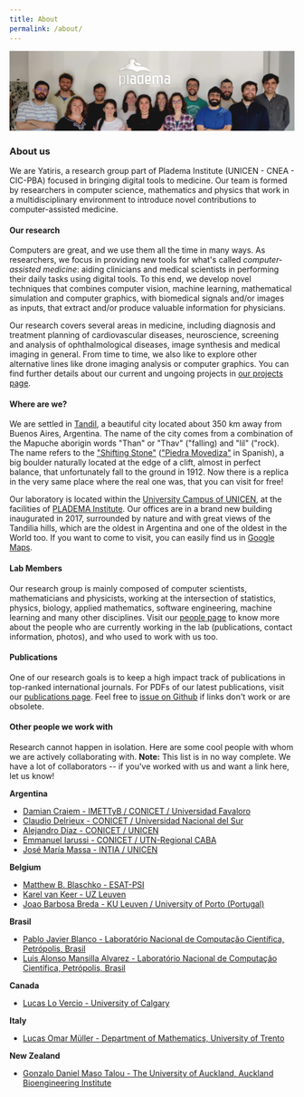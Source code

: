```yaml
---
title: About
permalink: /about/
---
```


![The team](/images/people/staff.png)

### About us
We are Yatiris, a research group part of Pladema Institute (UNICEN - CNEA - CIC-PBA) focused in bringing digital tools to medicine. Our team is formed by researchers in computer science, mathematics and physics that work in a multidisciplinary environment to introduce novel contributions to computer-assisted medicine.

#### Our research

Computers are great, and we use them all the time in many ways. As researchers, we focus in providing new tools for what's called *computer-assisted medicine*: aiding clinicians and medical scientists in performing their daily tasks using digital tools. To this end, we develop novel techniques that combines computer vision, machine learning, mathematical simulation and computer graphics, with biomedical signals and/or images as inputs, that extract and/or produce valuable information for physicians. 

Our research covers several areas in medicine, including diagnosis and treatment planning of cardiovascular diseases, neuroscience, screening and analysis of ophthalmological diseases, image synthesis and medical imaging in general. From time to time, we also like to explore other alternative lines like drone imaging analysis or computer graphics. You can find further details about our current and ungoing projects in [our projects page](http://yatiris.github.io/our-projects/).

#### Where are we?

We are settled in [Tandil](https://www.google.com/search?q=tandil+paisajes&safe=off&rlz=1C5CHFA_enAR697AR697&sxsrf=ALeKk0314AtWj0vRTvGWf947Ueu2WznJFA:1625328047976&source=lnms&tbm=isch&sa=X&ved=2ahUKEwiz9cTnosfxAhWYLLkGHc7GBw8Q_AUoAXoECAEQAw&biw=2048&bih=1112), a beautiful city located about 350 km away from Buenos Aires, Argentina. The name of the city comes from a combination of the Mapuche aborigin words "Than" or "Thav" ("falling) and "lil" ("rock). The name refers to the ["Shifting Stone"](https://www.atlasobscura.com/places/la-piedra-movediza) (["Piedra Movediza"](https://es.wikipedia.org/wiki/Piedra_movediza_de_Tandil) in Spanish), a big boulder naturally located at the edge of a clift, almost in perfect balance, that unfortunately fall to the ground in 1912. Now there is a replica in the very same place where the real one was, that you can visit for free!

Our laboratory is located within the [University Campus of UNICEN](https://www.youtube.com/watch?v=miTddkRzVN0), at the facilities of [PLADEMA Institute](http://www.pladema.net). Our offices are in a brand new building inaugurated in 2017, surrounded by nature and with great views of the Tandilia hills, which are the oldest in Argentina and one of the oldest in the World too. If you want to come to visit, you can easily find us in [Google Maps](https://goo.gl/maps/4uDyPWATFNGYrEMSA).


#### Lab Members

Our research group is mainly composed of computer scientists, mathematicians and physicists, working at the intersection of statistics, physics, biology, applied mathematics, software engineering, machine learning and many other disciplines. Visit our [people page](http://yatiris.github.io/people/) to know more about the people who are currently working in the lab (publications, contact information, photos), and who used to work with us too.


#### Publications

One of our research goals is to keep a high impact track of publications in top-ranked international journals. For PDFs of our latest publications, visit our [publications page](http://yatiris.github.io/publication/). Feel free to [issue on Github](https://github.com/yatiris/yatiris.github.io/issues) if links don't work or are obsolete.


#### Other people we work with

Research cannot happen in isolation. Here are some cool people with whom we are actively collaborating with. **Note:** This list is in no way complete. We have a lot of collaborators -- if you've worked with us and want a link here, let us know!

**Argentina**
- [Damian Craiem - IMETTyB / CONICET / Universidad Favaloro ](https://imettyb.conicet.gov.ar/investigadores/craiem-damian/)
- [Claudio Delrieux - CONICET / Universidad Nacional del Sur](https://www.conicet.gov.ar/new_scp/detalle.php?id=48068&datos_academicos=yes&keywords=)
- [Alejandro Díaz - CONICET / UNICEN](https://scholar.google.com/citations?user=fquPJ3oAAAAJ)
- [Emmanuel Iarussi - CONICET / UTN-Regional CABA](http:/emmanueliarussi.github.io/)
- [José María Massa - INTIA / UNICEN](https://www.researchgate.net/profile/Jose_Maria_Massa)

**Belgium**
- [Matthew B. Blaschko - ESAT-PSI](http://homes.esat.kuleuven.be/~mblaschk/)
- [Karel van Keer - UZ Leuven](https://scholar.google.ca/citations?user=BBafcqwAAAAJ&hl=en)
- [Joao Barbosa Breda - KU Leuven / University of Porto (Portugal)](https://scholar.google.ca/citations?user=XamVOEUAAAAJ&hl=en)

**Brasil**
- [Pablo Javier Blanco - Laboratório Nacional de Computação Científica, Petrópolis, Brasil](http://buscatextual.cnpq.br/buscatextual/visualizacv.do?id=K4137186H0)
- [Luis Alonso Mansilla Alvarez - Laboratório Nacional de Computação Científica, Petrópolis, Brasil](https://www.researchgate.net/profile/Alonso_Alvarez)

**Canada**
- [Lucas Lo Vercio - University of Calgary](http://www.pladema.net/llovercio/) 

**Italy**
- [Lucas Omar Müller - Department of Mathematics, University of Trento](www.muller.maths.unitn.it)

**New Zealand**
- [Gonzalo Daniel Maso Talou - The University of Auckland, Auckland Bioengineering Institute](https://unidirectory.auckland.ac.nz/profile/g-masotalou)



